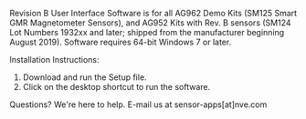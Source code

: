 Revision B User Interface Software is for all AG962 Demo Kits (SM125 Smart GMR Magnetometer Sensors), and AG952 Kits with Rev. B sensors (SM124 Lot Numbers 1932xx and later; shipped from the manufacturer beginning August 2019).
Software requires 64-bit Windows 7 or later.

Installation Instructions:
  1. Download and run the Setup file.
  2. Click on the desktop shortcut to run the software.
  
Questions? We're here to help. E-mail us at sensor-apps[at]nve.com 
